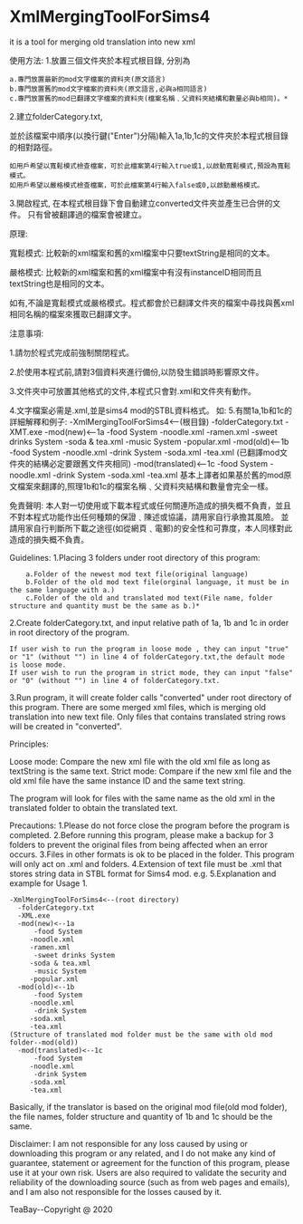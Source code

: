 # XmlMergingToolForSims4
it is a tool for merging old translation into new xml

使用方法:
1.放置三個文件夾於本程式根目錄, 分別為

	a.專門放置最新的mod文字檔案的資料夾(原文語言)
	b.專門放置舊的mod文字檔案的資料夾(原文語言,必與a相同語言)
	c.專門放置舊的mod已翻譯文字檔案的資料夾(檔案名稱﹑父資料夾結構和數量必與b相同)。*
2.建立folderCategory.txt, 

並於該檔案中順序(以換行鍵("Enter")分隔)輸入1a,1b,1c的文件夾於本程式根目錄的相對路徑。

	如用戶希望以寬鬆模式檢查檔案，可於此檔案第4行輸入true或1,以啟動寬鬆模式,預設為寬鬆模式。
	如用戶希望以嚴格模式檢查檔案，可於此檔案第4行輸入false或0,以啟動嚴格模式。
	
3.開啟程式, 在本程式根目錄下會自動建立converted文件夾並產生已合併的文件。 只有曾被翻譯過的檔案會被建立。

原理:

寬鬆模式:
比較新的xml檔案和舊的xml檔案中只要textString是相同的文本。

嚴格模式:
比較新的xml檔案和舊的xml檔案中有沒有instanceID相同而且textString也是相同的文本。


如有,不論是寬鬆模式或嚴格模式。程式都會於已翻譯文件夾的檔案中尋找與舊xml相同名稱的檔案來獲取已翻譯文字。

注意事項:

1.請勿於程式完成前強制關閉程式。

2.於使用本程式前,請對3個資料夾進行備份,以防發生錯誤時影響原文件。

3.文件夾中可放置其他格式的文件,本程式只會對.xml和文件夾有動作。

4.文字檔案必需是.xml,並是sims4 mod的STBL資料格式。
如:
	<?xml version="1.0" encoding="utf-8"?>
	<StblData>
	  <TextStringDefinitions>
	    <TextStringDefinition InstanceID="0x11122233" TextString="Hi" />
	  </TextStringDefinitions>
	</StblData>
	5.有關1a,1b和1c的詳細解釋和例子:
	-XmlMergingToolForSims4<--(根目錄)
	  -folderCategory.txt
	  -XMT.exe
	  -mod(new)<--1a
	      -food System
		 -noodle.xml
		 -ramen.xml
	      -sweet drinks System
		 -soda & tea.xml
	      -music System
		 -popular.xml
	  -mod(old)<--1b
	      -food System
		 -noodle.xml
	      -drink System
		 -soda.xml
		 -tea.xml
	(已翻譯mod文件夾的結構必定要跟舊文件夾相同)
	  -mod(translated)<--1c
	      -food System
		 -noodle.xml
	      -drink System
		 -soda.xml
		 -tea.xml
基本上譯者如果基於舊的mod原文檔案來翻譯的,照理1b和1c的檔案名稱﹑父資料夾結構和數量會完全一樣。


免責聲明:
本人對一切使用或下載本程式或任何關連所造成的損失概不負責，並且不對本程式功能作出任何種類的保證﹑陳述或協議，請用家自行承擔其風險。
並請用家自行判斷所下載之途徑(如從網頁﹑電郵)的安全性和可靠度，本人同樣對此造成的損失概不負責。


Guidelines:
1.Placing 3 folders under root directory of this program:

		a.Folder of the newest mod text file(original language)
		b.Folder of the old mod text file(orginal language, it must be in the same language with a.)
		c.Folder of the old and translated mod text(File name, folder structure and quantity must be the same as b.)*
2.Create folderCategory.txt, and input relative path of 1a, 1b and 1c in order in root directory of the program.

	If user wish to run the program in loose mode , they can input "true"  or "1" (without "") in line 4 of folderCategory.txt,the default mode is loose mode.
	If user wish to run the program in strict mode, they can input "false" or "0" (without "") in line 4 of folderCategory.txt.
3.Run program, it will create folder calls "converted" under root directory of this program. There are some merged xml files, which is merging old translation into new text file. Only files that contains translated string rows will be created in "converted".

Principles:

Loose mode:
Compare the new xml file with the old xml file as long as textString is the same text.
Strict mode:
Compare if the new xml file and the old xml file have the same instance ID and the same text string.


The program will look for files with the same name as the old xml in the translated folder to obtain the translated text.

Precautions:
	1.Please do not force close the program before the program is completed.
	2.Before running this program, please make a backup for 3 folders to prevent the original files from being affected when an error occurs.
	3.Files in other formats is ok to be placed in the folder. This program will only act on .xml and folders.
	4.Extension of text file must be .xml that stores string data in STBL format for Sims4 mod.
	e.g.
	<?xml version="1.0" encoding="utf-8"?>
	<StblData>
	  <TextStringDefinitions>
	    <TextStringDefinition InstanceID="0x11122233" TextString="Hi" />
	  </TextStringDefinitions>
	</StblData>
	5.Explanation and example for Usage 1.

	-XmlMergingToolForSims4<--(root directory)
	  -folderCategory.txt
	  -XML.exe
	  -mod(new)<--1a
	      -food System
		 -noodle.xml
		 -ramen.xml
	      -sweet drinks System
		 -soda & tea.xml
	      -music System
		 -popular.xml
	  -mod(old)<--1b
	      -food System
		 -noodle.xml
	      -drink System
		 -soda.xml
		 -tea.xml
	(Structure of translated mod folder must be the same with old mod folder--mod(old))
	  -mod(translated)<--1c
	      -food System
		 -noodle.xml
	      -drink System
		 -soda.xml
		 -tea.xml
Basically, if the translator is based on the original mod file(old mod folder), the file names, folder structure and quantity of 1b and 1c should be the same.


Disclaimer:
I am not responsible for any loss caused by using or downloading this program or any related, and I do not make any kind of guarantee, statement or agreement for the function of this program, please use it at your own risk.
Users are also required to validate the security and reliability of the downloading source (such as from web pages and emails), and I am also not responsible for the losses caused by it.

TeaBay--Copyright @ 2020

